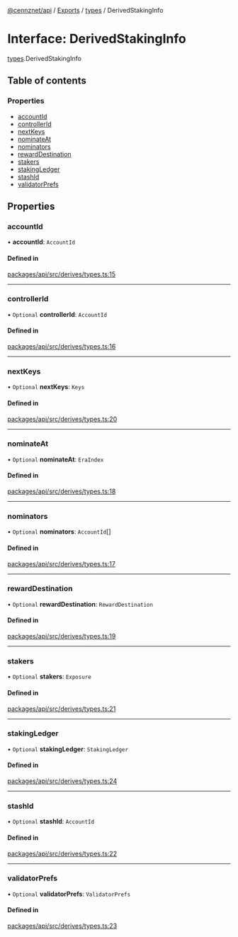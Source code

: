 [@cennznet/api](../README.md) / [Exports](../modules.md) / [types](../modules/types.md) / DerivedStakingInfo

# Interface: DerivedStakingInfo

[types](../modules/types.md).DerivedStakingInfo

## Table of contents

### Properties

- [accountId](types.derivedstakinginfo.md#accountid)
- [controllerId](types.derivedstakinginfo.md#controllerid)
- [nextKeys](types.derivedstakinginfo.md#nextkeys)
- [nominateAt](types.derivedstakinginfo.md#nominateat)
- [nominators](types.derivedstakinginfo.md#nominators)
- [rewardDestination](types.derivedstakinginfo.md#rewarddestination)
- [stakers](types.derivedstakinginfo.md#stakers)
- [stakingLedger](types.derivedstakinginfo.md#stakingledger)
- [stashId](types.derivedstakinginfo.md#stashid)
- [validatorPrefs](types.derivedstakinginfo.md#validatorprefs)

## Properties

### accountId

• **accountId**: `AccountId`

#### Defined in

[packages/api/src/derives/types.ts:15](https://github.com/cennznet/api.js/blob/7367fb0/packages/api/src/derives/types.ts#L15)

___

### controllerId

• `Optional` **controllerId**: `AccountId`

#### Defined in

[packages/api/src/derives/types.ts:16](https://github.com/cennznet/api.js/blob/7367fb0/packages/api/src/derives/types.ts#L16)

___

### nextKeys

• `Optional` **nextKeys**: `Keys`

#### Defined in

[packages/api/src/derives/types.ts:20](https://github.com/cennznet/api.js/blob/7367fb0/packages/api/src/derives/types.ts#L20)

___

### nominateAt

• `Optional` **nominateAt**: `EraIndex`

#### Defined in

[packages/api/src/derives/types.ts:18](https://github.com/cennznet/api.js/blob/7367fb0/packages/api/src/derives/types.ts#L18)

___

### nominators

• `Optional` **nominators**: `AccountId`[]

#### Defined in

[packages/api/src/derives/types.ts:17](https://github.com/cennznet/api.js/blob/7367fb0/packages/api/src/derives/types.ts#L17)

___

### rewardDestination

• `Optional` **rewardDestination**: `RewardDestination`

#### Defined in

[packages/api/src/derives/types.ts:19](https://github.com/cennznet/api.js/blob/7367fb0/packages/api/src/derives/types.ts#L19)

___

### stakers

• `Optional` **stakers**: `Exposure`

#### Defined in

[packages/api/src/derives/types.ts:21](https://github.com/cennznet/api.js/blob/7367fb0/packages/api/src/derives/types.ts#L21)

___

### stakingLedger

• `Optional` **stakingLedger**: `StakingLedger`

#### Defined in

[packages/api/src/derives/types.ts:24](https://github.com/cennznet/api.js/blob/7367fb0/packages/api/src/derives/types.ts#L24)

___

### stashId

• `Optional` **stashId**: `AccountId`

#### Defined in

[packages/api/src/derives/types.ts:22](https://github.com/cennznet/api.js/blob/7367fb0/packages/api/src/derives/types.ts#L22)

___

### validatorPrefs

• `Optional` **validatorPrefs**: `ValidatorPrefs`

#### Defined in

[packages/api/src/derives/types.ts:23](https://github.com/cennznet/api.js/blob/7367fb0/packages/api/src/derives/types.ts#L23)
